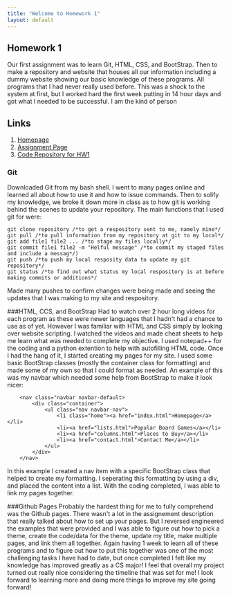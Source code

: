 ```yaml
---
title: "Welcome to Homework 1"
layout: default
---
```


## Homework 1
Our first assignment was to learn Git, HTML, CSS, and BootStrap.  Then to make a repository and website that houses all our information including a dummy website showing our basic knowledge of these programs. All programs that I had never really used before.  This was a shock to the system at first, but I worked hard the first week putting in 14 hour days and got what I needed to be successful.  I am the kind of person

## Links
1. [Homepage](https://avickers17.github.io/CS460/HW1/website)
2. [Assignment Page](https://www.wou.edu/~morses/classes/cs46x/assignments/HW1.html)
3. [Code Repository for HW1](https://github.com/avickers17/avickers17.github.io/tree/master/CS460/HW1/website)

### Git
Downloaded Git from my bash shell.  I went to many pages online and learned all about how to use it and how to issue commands.  Then to solify my knowledge, we broke it down more in class as to how git is working behind the scenes to update your repository.  The main functions that I used git for were:

```
git clone repository /*to get a respository sent to me, namely mine*/
git pull /*to pull information from my repository at git to my local*/
git add file1 file2 ... /*to stage my files locally*/
git commit file1 file2 -m "Helful message" /*to commit my staged files and include a messag*/)
git push /*to push my local resposity data to update my git repository*/
git status /*to find out what status my local respository is at before making commits or additions*/
```

Made many pushes to confirm changes were being made and seeing the updates that I was making to my site and respository.

###HTML, CCS, and BootStrap
Had to watch over 2 hour long videos for each program as these were newer languages that I hadn't had a chance to use as of yet. However I was familiar with HTML and CSS simply by looking over website scripting.  I watched the videos and made cheat sheets to help me learn what was needed to complete my objective.  I used notepad++ for the coding and a python extention to help with autofilling HTML code.  Once I had the hang of it, I started creating my pages for my site.  I used some basic BootStrap classes (mostly the container class for formatting) and made some of my own so that I could format as needed.  An example of this was my navbar which needed some help from BootStrap to make it look nicer:

```
	<nav class="navbar navbar-default>
		<div class="container">
			<ul class="nav navbar-nav">
				<li class="home"><a href="index.html">Homepage</a></li>
				<li><a href="lists.html">Popular Board Games</a></li>
				<li><a href="columns.html">Places to Buy</a></li>
				<li><a href="contact.html">Contact Me</a></li>
			</ul>
		</div>
	</nav>
```

In this example I created a nav item with a specific BootStrap class that helped to create my formatting.  I seperating this formatting by using a div, and placed the content into a list.  With the coding completed, I was able to link my pages together.

###Github Pages
Probably the hardest thing for me to fully comprehend was the Github pages.  There wasn't a lot in the assignement description that really talked about how to set up your pages.  But I reversed engineered the examples that were provided and I was able to figure out how to pick a theme, create the code/data for the theme, update my title, make multiple pages, and link them all together.  Again having 1 week to learn all of these programs and to figure out how to put this together was one of the most challenging tasks I have had to date, but once completed I felt like my knowledge has improved greatly as a CS major!  I feel that overall my project turned out really nice considering the timeline that was set for me!  I look forward to learning more and doing more things to improve my site going forward!





